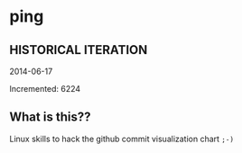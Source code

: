 # ping

## HISTORICAL ITERATION
2014-06-17

Incremented: 6224

## What is this?? 
Linux skills to hack the github commit visualization chart `;-)`
